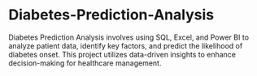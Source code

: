 # Diabetes-Prediction-Analysis
Diabetes Prediction Analysis involves using SQL, Excel, and Power BI to analyze patient data, identify key factors, and predict the likelihood of diabetes onset. This project utilizes data-driven insights to enhance decision-making for healthcare management.
